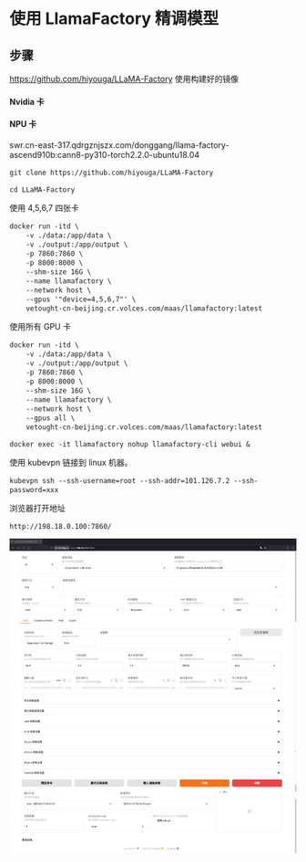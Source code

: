 # 使用 LlamaFactory 精调模型

## 步骤

https://github.com/hiyouga/LLaMA-Factory
使用构建好的镜像

#### Nvidia 卡

#### NPU 卡

swr.cn-east-317.qdrgznjszx.com/donggang/llama-factory-ascend910b:cann8-py310-torch2.2.0-ubuntu18.04

```shell
git clone https://github.com/hiyouga/LLaMA-Factory
```

```shell
cd LLaMA-Factory
```

使用 4,5,6,7 四张卡

```shell
docker run -itd \
    -v ./data:/app/data \
    -v ./output:/app/output \
    -p 7860:7860 \
    -p 8000:8000 \
    --shm-size 16G \
    --name llamafactory \
    --network host \
    --gpus '"device=4,5,6,7"' \
    vetought-cn-beijing.cr.volces.com/maas/llamafactory:latest
```

使用所有 GPU 卡

```shell
docker run -itd \
    -v ./data:/app/data \
    -v ./output:/app/output \
    -p 7860:7860 \
    -p 8000:8000 \
    --shm-size 16G \
    --name llamafactory \
    --network host \
    --gpus all \
    vetought-cn-beijing.cr.volces.com/maas/llamafactory:latest
```

```shell
docker exec -it llamafactory nohup llamafactory-cli webui & 
```

使用 kubevpn 链接到 linux 机器。

```shell
kubevpn ssh --ssh-username=root --ssh-addr=101.126.7.2 --ssh-password=xxx
```

浏览器打开地址

```shell
http://198.18.0.100:7860/
```

![llamafactory.jpg.png](llamafactory.jpg.png)